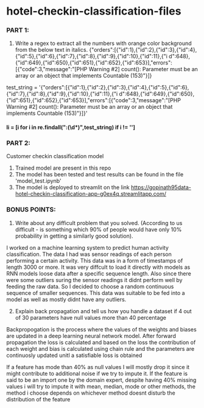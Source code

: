# hotel-checkin-classification-files

### PART 1:

  1. Write a regex to extract all the numbers with orange color background from
  the below text in italics.
  {"orders":[{"id":1},{"id":2},{"id":3},{"id":4},{"id":5},{"id":6},{"id":7},{"id":8},{"id":9},{"id":10},{"id":11},{"i
  d":648},{"id":649},{"id":650},{"id":651},{"id":652},{"id":653}],"errors":[{"code":3,"message":"[PHP
  Warning #2] count(): Parameter must be an array or an object that implements Countable
  (153)"}]}
  
  test_string = '{"orders":[{"id":1},{"id":2},{"id":3},{"id":4},{"id":5},{"id":6},{"id":7},{"id":8},{"id":9},{"id":10},{"id":11},{"i
  d":648},{"id":649},{"id":650},{"id":651},{"id":652},{"id":653}],"errors":[{"code":3,"message":"[PHP
  Warning #2] count(): Parameter must be an array or an object that implements Countable
  (153)"}]}'

 #### li =  [i for i in re.findall(":(\d*)",test_string) if i != '']

### PART 2:

 Customer checkin classification model
 1. Trained model are present in this repo
 2. The model has been tested and test results can be found in the file 'model_test.ipynb'
 3. The model is deployed to streamlit on the link https://gopinath95data-hotel-checkin-classification-app-g0ex4q.streamlitapp.com/

### BONUS POINTS:

 1. Write about any difficult problem that you solved. (According to us difficult - is something which 90% of people would have only 10% probability in getting a
similarly good solution).

I worked on a machine learning system to predict human activity classification. The data I had was sensor readings of each person performing a certain activity. This data was in a form of timestamps of length 3000 or more. It was very diffcult to load it directly with models as RNN models loose data after a specific sequence length.
Also since there were some outliers suring the sensor readings it didnt perform well by feeding the raw data. So I decided to choose a random continuous sequence of smaller sequences. This data was suitable to be fed into a model as well as mostly didnt have any outliers. 
 
 2. Explain back propagation and tell us how you handle a dataset if 4 out of 30 parameters have null values more than 40 percentage

Backpropogation is the process where the values of the weights and biases are updated in a deep learning neural network model. After forward propagation the loss is calculated and based on the loss the contribution of each weight and bias is calculated using chain rule and the parameters are continuosly updated unitl a satisfiable loss is obtained

If a feature has mode than 40% as null values I will mostly drop it since it might contribute to additional noise if we try to impute it.
If the feature is said to be an import one by the domain expert, despite having 40% missing values i will try to impute it with mean, median, mode or other methods, the method i choose depends on whichever method doesnt disturb the distribution of the feature
 

